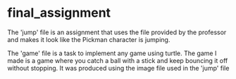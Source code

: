 # final_assignment
The 'jump' file is an assignment that uses the file provided by the professor and makes it look like the Pickman character is jumping.

The 'game' file is a task to implement any game using turtle.
The game I made is a game where you catch a ball with a stick and keep bouncing it off without stopping.
It was produced using the image file used in the 'jump' file
